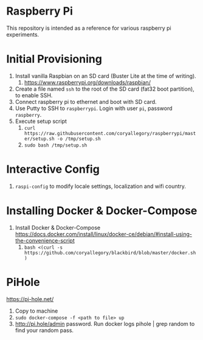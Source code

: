 # Raspberry Pi

This repository is intended as a reference for various raspberry pi experiments.

# Initial Provisioning

1. Install vanilla Raspbian on an SD card (Buster Lite at the time of writing).
   1. https://www.raspberrypi.org/downloads/raspbian/
1. Create a file named `ssh` to the root of the SD card (fat32 boot partition), to enable SSH.
1. Connect raspberry pi to ethernet and boot with SD card.
1. Use Putty to SSH to `raspberrypi`. Login with user `pi`, password `raspberry`.
1. Execute setup script
   1. `curl https://raw.githubusercontent.com/coryallegory/raspberrypi/master/setup.sh -o /tmp/setup.sh`
   1. `sudo bash /tmp/setup.sh`

# Interactive Config

1. `raspi-config` to modify locale settings, localization and wifi country.

# Installing Docker & Docker-Compose

1. Install Docker & Docker-Compose https://docs.docker.com/install/linux/docker-ce/debian/#install-using-the-convenience-script
   1. `bash <(curl -s https://github.com/coryallegory/blackbird/blob/master/docker.sh)`

# PiHole

https://pi-hole.net/
1. Copy to machine
1. `sudo docker-compose -f <path to file> up`
1. http://pi.hole/admin password. Run docker logs pihole | grep random to find your random pass.
